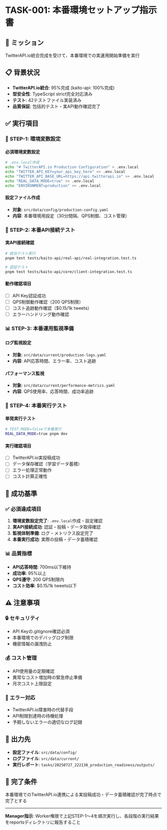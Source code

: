 # TASK-001: 本番環境セットアップ指示書

## 🎯 **ミッション**
TwitterAPI.io統合完成を受けて、本番環境での実運用開始準備を実行

## 📋 **背景状況**
- **TwitterAPI.io統合**: 95%完成 (kaito-api: 100%完成)
- **型安全性**: TypeScript strict完全対応済み
- **テスト**: 42テストファイル実装済み
- **品質保証**: 包括的テスト・実API動作確認完了

## ✅ **実行項目**

### 🔧 **STEP-1: 環境変数設定**

#### 必須環境変数設定
```bash
# .env.local作成
echo "# TwitterAPI.io Production Configuration" > .env.local
echo "TWITTER_API_KEY=your_api_key_here" >> .env.local
echo "TWITTER_API_BASE_URL=https://api.twitterapi.io" >> .env.local
echo "REAL_DATA_MODE=true" >> .env.local
echo "ENVIRONMENT=production" >> .env.local
```

#### 設定ファイル作成
- **対象**: `src/data/config/production-config.yaml`
- **内容**: 本番環境用設定（30分間隔、QPS制御、コスト管理）

### 🧪 **STEP-2: 本番API接続テスト**

#### 実API接続確認
```bash
# 統合テスト実行
pnpm test tests/kaito-api/real-api/real-integration.test.ts

# 認証テスト
pnpm test tests/kaito-api/core/client-integration.test.ts
```

#### 動作確認項目
- [ ] API Key認証成功
- [ ] QPS制御動作確認（200 QPS制限）
- [ ] コスト追跡動作確認（$0.15/1k tweets）
- [ ] エラーハンドリング動作確認

### 📊 **STEP-3: 本番運用監視準備**

#### ログ監視設定
- **対象**: `src/data/current/production-logs.yaml`
- **内容**: API応答時間、エラー率、コスト追跡

#### パフォーマンス監視
- **対象**: `src/data/current/performance-metrics.yaml`
- **内容**: QPS使用率、応答時間、成功率追跡

### 🚀 **STEP-4: 本番実行テスト**

#### 単発実行テスト
```bash
# TEST_MODE=falseで本番実行
REAL_DATA_MODE=true pnpm dev
```

#### 実行確認項目
- [ ] TwitterAPI.io実投稿成功
- [ ] データ保存確認（学習データ蓄積）
- [ ] エラー処理正常動作
- [ ] コスト計算正確性

## 🎯 **成功基準**

### ✅ **必須達成項目**
1. **環境変数設定完了**: `.env.local`作成・設定確認
2. **実API接続成功**: 認証・投稿・データ取得確認
3. **監視体制準備**: ログ・メトリクス設定完了
4. **本番実行成功**: 実際の投稿・データ蓄積確認

### 📊 **品質指標**
- **API応答時間**: 700ms以下維持
- **成功率**: 95%以上
- **QPS遵守**: 200 QPS制限内
- **コスト効率**: $0.15/1k tweets以下

## ⚠️ **注意事項**

### 🔒 **セキュリティ**
- API Keyの.gitignore確認必須
- 本番環境でのデバッグログ制限
- 機密情報の漏洩防止

### 💰 **コスト管理**
- API使用量の定期確認
- 異常なコスト増加時の緊急停止準備
- 月次コスト上限設定

### 🚨 **エラー対応**
- TwitterAPI.io障害時の代替手段
- API制限到達時の待機処理
- 予期しないエラーの適切なログ記録

## 📁 **出力先**
- **設定ファイル**: `src/data/config/`
- **ログファイル**: `src/data/current/`
- **実行レポート**: `tasks/20250727_222138_production_readiness/outputs/`

## 🎯 **完了条件**
本番環境でのTwitterAPI.io連携による実投稿成功・データ蓄積確認が完了時点で完了とする

---
**Manager指示**: Worker権限で上記STEP-1〜4を順次実行し、各段階の実行結果をreportsディレクトリに報告すること